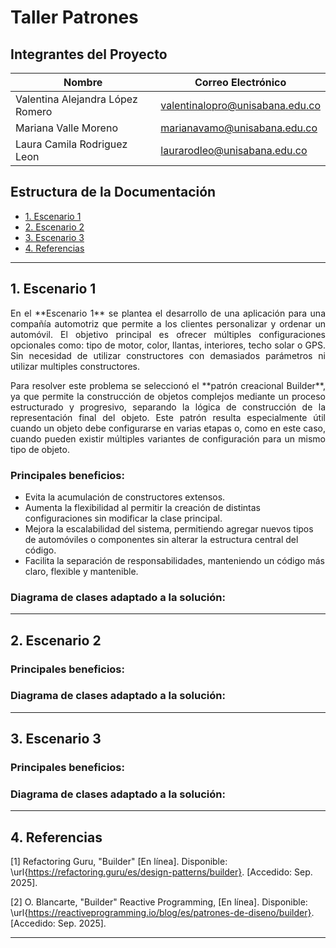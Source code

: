 # Taller Patrones
## Integrantes del Proyecto
| Nombre | Correo Electrónico |
|---|---|
| Valentina Alejandra López Romero | valentinalopro@unisabana.edu.co |
| Mariana Valle Moreno | marianavamo@unisabana.edu.co |
| Laura Camila Rodriguez Leon | laurarodleo@unisabana.edu.co |

## Estructura de la Documentación
- [1. Escenario 1](#1-escenario-1)
- [2. Escenario 2](#2-escenario-2)
- [3. Escenario 3](#3-escenario-3)
- [4. Referencias](#4-referencias)

---
## 1. Escenario 1
<p align="justify">
En el **Escenario 1** se plantea el desarrollo de una aplicación para una compañía automotriz que permite a los clientes personalizar y ordenar un automóvil. El objetivo principal es ofrecer múltiples configuraciones opcionales como: tipo de motor, color, llantas, interiores, techo solar o GPS. Sin necesidad de utilizar constructores con demasiados parámetros ni utilizar multiples constructores.
</p>
<p align="justify">
Para resolver este problema se seleccionó el **patrón creacional Builder**, ya que permite la construcción de objetos complejos mediante un proceso estructurado y progresivo, separando la lógica de construcción de la representación final del objeto. Este patrón resulta especialmente útil cuando un objeto debe configurarse en varias etapas o, como en este caso, cuando pueden existir múltiples variantes de configuración para un mismo tipo de objeto.
</p>

### Principales beneficios:

- Evita la acumulación de constructores extensos.
- Aumenta la flexibilidad al permitir la creación de distintas configuraciones sin modificar la clase principal.
- Mejora la escalabilidad del sistema, permitiendo agregar nuevos tipos de automóviles o componentes sin alterar la estructura central del código.
- Facilita la separación de responsabilidades, manteniendo un código más claro, flexible y mantenible.
  
### Diagrama de clases adaptado a la solución:

---
## 2. Escenario 2

### Principales beneficios:

### Diagrama de clases adaptado a la solución:

---
## 3. Escenario 3

### Principales beneficios:

### Diagrama de clases adaptado a la solución:

---

## 4. Referencias
[1] Refactoring Guru, "Builder" [En línea]. Disponible: \url{https://refactoring.guru/es/design-patterns/builder}. [Accedido: Sep. 2025].

[2] O. Blancarte, "Builder" Reactive Programming, [En línea]. Disponible: \url{https://reactiveprogramming.io/blog/es/patrones-de-diseno/builder}. [Accedido: Sep. 2025].

---

